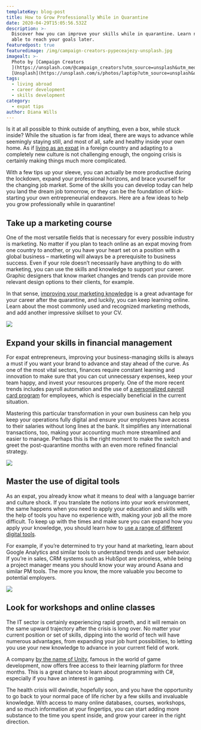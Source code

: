 ```yaml
---
templateKey: blog-post
title: How to Grow Professionally While in Quarantine
date: 2020-04-29T15:05:56.532Z
description: >-
  Discover how you can improve your skills while in quarantine. Learn now to be
  able to reach your goals later. 
featuredpost: true
featuredimage: /img/campaign-creators-pypeceajezy-unsplash.jpg
imagealt: >-
  Photo by [Campaign Creators
  ](https://unsplash.com/@campaign_creators?utm_source=unsplash&utm_medium=referral&utm_content=creditCopyText)on
  [Unsplash](https://unsplash.com/s/photos/laptop?utm_source=unsplash&utm_medium=referral&utm_content=creditCopyText)
tags:
  - living abroad
  - career development
  - skills development
category:
  - expat tips
author: Diana Wills
---
```

Is it at all possible to think outside of anything, even a box, while stuck inside? While the situation is far from ideal, there are ways to advance while seemingly staying still, and most of all, safe and healthy inside your own home. As if [living as an expat](https://www.thexpatmagazine.com/blog/2019-10-03-a-new-expat-resource-for-global-citizens-living-abroad/) in a foreign country and adapting to a completely new culture is not challenging enough, the ongoing crisis is certainly making things much more complicated.

With a few tips up your sleeve, you can actually be more productive during the lockdown, expand your professional horizons, and brace yourself for the changing job market. Some of the skills you can develop today can help you land the dream job tomorrow, or they can be the foundation of kick-starting your own entrepreneurial endeavors. Here are a few ideas to help you grow professionally while in quarantine!

## Take up a marketing course

One of the most versatile fields that is necessary for every possible industry is marketing. No matter if you plan to teach online as an expat moving from one country to another, or you have your heart set on a position with a global business – marketing will always be a prerequisite to business success. Even if your role doesn’t necessarily have anything to do with marketing, you can use the skills and knowledge to support your career. Graphic designers that know market changes and trends can provide more relevant design options to their clients, for example.

In that sense, [improving your marketing knowledge](https://thriveglobal.com/stories/how-to-improve-your-marketing-skills-for-a-small-business/) is a great advantage for your career after the quarantine, and luckily, you can keep learning online. Learn about the most commonly used and recognized marketing methods, and add another impressive skillset to your CV.

![](https://lh3.googleusercontent.com/ujFLWH9JaFHBiyWiSbhHv2igKPf8qXE34vlJOJwflvtEm0KsExmV_KgRBEjvttxU_di3ygt0WIacpkBGBKGBU6YMaZDF0DRreyG1OVnGhIVj2o0KKB1s9MlcQt5Rzw)

## Expand your skills in financial management

For expat entrepreneurs, improving your business-managing skills is always a must if you want your brand to advance and stay ahead of the curve. As one of the most vital sectors, finances require constant learning and innovation to make sure that you can cut unnecessary expenses, keep your team happy, and invest your resources properly. One of the more recent trends includes payroll automation and the use of [a personalized payroll card program](https://www.unicard.hk/programs/payroll-card) for employees, which is especially beneficial in the current situation.

Mastering this particular transformation in your own business can help you keep your operations fully digital and ensure your employees have access to their salaries without long lines at the bank. It simplifies any international transactions, too, making your accounting much more streamlined and easier to manage. Perhaps this is the right moment to make the switch and greet the post-quarantine months with an even more refined financial strategy.

![](https://lh3.googleusercontent.com/iyMW2PdegmhzzmiWqXrSyUBrKCvEz9RQQmgXqvC5k2OtXsgBBnkm342o28hgcHp2JXpt6chKTEi3nZwDLVwdX0n3AH1YECXDVRT0lf7J6VK-71W_dIp42VUCaRYSTQ)

## Master the use of digital tools

As an expat, you already know what it means to deal with a language barrier and culture shock. If you translate the notions into your work environment, the same happens when you need to apply your education and skills with the help of tools you have no experience with, making your job all the more difficult. To keep up with the times and make sure you can expand how you apply your knowledge, you should learn how to [use a range of different digital tools](https://startupnation.com/grow-your-business/digital-tools-new-business/).

For example, if you’re determined to try your hand at marketing, learn about Google Analytics and similar tools to understand trends and user behavior. If you’re in sales, CRM systems such as HubSpot are priceless, while being a project manager means you should know your way around Asana and similar PM tools. The more you know, the more valuable you become to potential employers.

![](https://lh5.googleusercontent.com/5LRmMH6qUsoLZ97LVSi-MFsMrlbJuF3rwtvjLln9yN3m74WuF8c-U1GBs6mUN8rH-sGQAjxGHgjDkjXjipGB2xhY4gMrkqMHzd_K-a__854xoj-3F7-loOIV8p9l_g)

## Look for workshops and online classes

The IT sector is certainly experiencing rapid growth, and it will remain on the same upward trajectory after the crisis is long over. No matter your current position or set of skills, dipping into the world of tech will have numerous advantages, from expanding your job hunt possibilities, to letting you use your new knowledge to advance in your current field of work.

A company [by the name of Unity](https://www.forbes.com/sites/sergeirevzin/2020/03/31/companies-offering-free-online-classes-that-you-can-take-while-in-quarantine/#7517c3274e9e), famous in the world of game development, now offers free access to their learning platform for three months. This is a great chance to learn about programming with C#, especially if you have an interest in gaming.

The health crisis will dwindle, hopefully soon, and you have the opportunity to go back to your normal pace of life richer by a few skills and invaluable knowledge. With access to many online databases, courses, workshops, and so much information at your fingertips, you can start adding more substance to the time you spent inside, and grow your career in the right direction.
